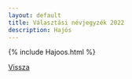 ```yaml
---
layout: default
title: Választási névjegyzék 2022
description: Hajós
---
```


{% include Hajoos.html %}

[Vissza](./)